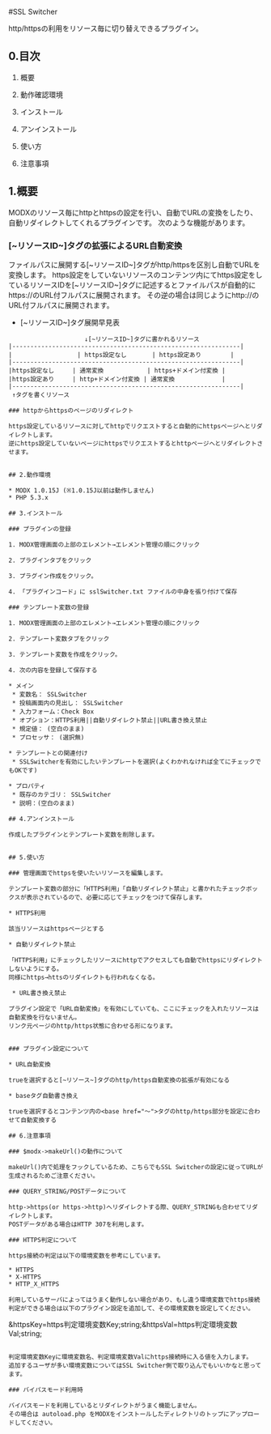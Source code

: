 #SSL Switcher

http/httpsの利用をリソース毎に切り替えできるプラグイン。

## 0.目次

1. 概要

2. 動作確認環境

3. インストール

4. アンインストール

5. 使い方

6. 注意事項

## 1.概要

MODXのリソース毎にhttpとhttpsの設定を行い、自動でURLの変換をしたり、自動リダイレクトしてくれるプラグインです。
次のような機能があります。

### [~リソースID~]タグの拡張によるURL自動変換

ファイルパスに展開する[~リソースID~]タグがhttp/httpsを区別し自動でURLを変換します。
https設定をしていないリソースのコンテンツ内にてhttps設定をしているリソースIDを[~リソースID~]タグに記述するとファイルパスが自動的にhttps://のURL付フルパスに展開されます。
その逆の場合は同じようにhttp://のURL付フルパスに展開されます。

* [~リソースID~]タグ展開早見表

```
                     ↓[~リソースID~]タグに書かれるリソース
|---------------------------------------------------------------|
|                  | https設定なし       | https設定あり        |
|---------------------------------------------------------------|
|https設定なし     | 通常変換            | https+ドメイン付変換 |
|https設定あり     | http+ドメイン付変換 | 通常変換             |
|---------------------------------------------------------------|
 ↑タグを書くリソース

### httpからhttpsのページのリダイレクト

https設定しているリソースに対してhttpでリクエストすると自動的にhttpsページへとリダイレクトします。
逆にhttps設定していないページにhttpsでリクエストするとhttpページへとリダイレクトさせます。


## 2.動作環境

* MODX 1.0.15J (※1.0.15J以前は動作しません)
* PHP 5.3.x

## 3.インストール

### プラグインの登録

1. MODX管理画面の上部のエレメント→エレメント管理の順にクリック

2. プラグインタブをクリック

3. プラグイン作成をクリック。

4. 「プラグインコード」に sslSwitcher.txt ファイルの中身を張り付けて保存

### テンプレート変数の登録

1. MODX管理画面の上部のエレメント→エレメント管理の順にクリック

2. テンプレート変数タブをクリック

3. テンプレート変数を作成をクリック。

4. 次の内容を登録して保存する

* メイン
 * 変数名： SSLSwitcher
 * 投稿画面内の見出し： SSLSwitcher 
 * 入力フォーム：Check Box   
 * オプション：HTTPS利用||自動リダイレクト禁止||URL書き換え禁止 
 * 規定値： (空白のまま) 
 * プロセッサ： (選択無) 

* テンプレートとの関連付け
 * SSLSwitcherを有効にしたいテンプレートを選択(よくわかれなければ全てにチェックでもOKです)

* プロパティ
 * 既存のカテゴリ： SSLSwitcher
 * 説明：(空白のまま)

## 4.アンインストール

作成したプラグインとテンプレート変数を削除します。


## 5.使い方

### 管理画面でhttpsを使いたいリソースを編集します。

テンプレート変数の部分に「HTTPS利用」「自動リダイレクト禁止」と書かれたチェックボックスが表示されているので、必要に応じてチェックをつけて保存します。
  
* HTTPS利用

該当リソースはhttpsページとする

* 自動リダイレクト禁止

「HTTPS利用」にチェックしたリソースにhttpでアクセスしても自動でhttpsにリダイレクトしないようにする。
同様にhttps→httsのリダイレクトも行われなくなる。

 * URL書き換え禁止

プラグイン設定で「URL自動変換」を有効にしていても、ここにチェックを入れたリソースは自動変換を行ないません。
リンク元ページのhttp/https状態に合わせる形になります。


### プラグイン設定について

* URL自動変換

trueを選択すると[~リソース~]タグのhttp/https自動変換の拡張が有効になる

* baseタグ自動書き換え

trueを選択するとコンテンツ内の<base href="～">タグのhttp/https部分を設定に合わせて自動変換する

## 6.注意事項

### $modx->makeUrl()の動作について

makeUrl()内で処理をフックしているため、こちらでもSSL Switcherの設定に従ってURLが生成されるためご注意ください。

### QUERY_STRING/POSTデータについて

http->https(or https->http)へリダイレクトする際、QUERY_STRINGも合わせてリダイレクトします。
POSTデータがある場合はHTTP 307を利用します。

### HTTPS判定について

https接続の判定は以下の環境変数を参考にしています。

* HTTPS
* X-HTTPS
* HTTP_X_HTTPS

利用しているサーバによってはうまく動作しない場合があり、もし違う環境変数でhttps接続判定ができる場合は以下のプラグイン設定を追加して、その環境変数を設定してください。

```
&httpsKey=https判定環境変数Key;string;&httpsVal=https判定環境変数Val;string;
```

判定環境変数Keyに環境変数名、判定環境変数Valにhttps接続時に入る値を入力します。
追加するユーザが多い環境変数についてはSSL Switcher側で取り込んでもいいかなと思ってます。

### バイパスモード利用時

バイパスモードを利用しているとリダイレクトがうまく機能しません。
その場合は autoload.php をMODXをインストールしたディレクトリのトップにアップロードしてください。
